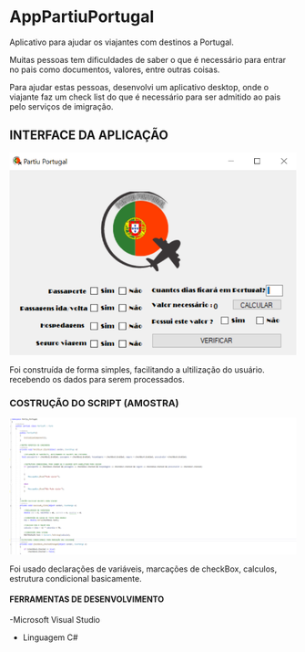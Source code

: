 # AppPartiuPortugal
 Aplicativo  para ajudar os viajantes  com destinos a Portugal.

Muitas pessoas tem dificuldades de saber o que é necessário 
para entrar  no pais como documentos, valores, entre outras coisas.

Para ajudar estas pessoas, desenvolvi um aplicativo desktop, 
onde o viajante faz um check list  do que é necessário 
para ser admitido ao pais pelo serviços de imigração.


## INTERFACE  DA APLICAÇÃO

![Imagem da interface](https://github.com/Sulemam-Ba/AppPartiuPortugal/blob/main/Partiu%20Portugal.PNG)

Foi construída de forma simples, facilitando  a ultilização do usuário.
recebendo os dados para serem processados.


###  COSTRUÇÃO DO SCRIPT  (AMOSTRA)
![Amostra do codigo](https://github.com/Sulemam-Ba/AppPartiuPortugal/blob/main/Imagem%20codigo%20amostra.PNG)

Foi usado declarações de variáveis, marcações de checkBox,  calculos, estrutura condicional basicamente.

#### FERRAMENTAS DE DESENVOLVIMENTO
-Microsoft Visual Studio
- Linguagem C#

